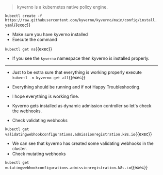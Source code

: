 > kyverno is a kubernetes native policy engine. 

`
kubectl create -f https://raw.githubusercontent.com/kyverno/kyverno/main/config/install.yaml
`{{exec}}
- Make sure you have kyverno installed 
- Execute the command 
  
`kubectl get ns`{{exec}}

- If you see the `kyverno` namespace then kyverno is installed properly.

--- 

- Just to be extra sure that everything is working properly execute 
`kubectl -n kyverno get all`{{exec}}
- Everything should be running and if not Happy Troubleshooting. 
- I hope everything is working fine. 



- Kyverno gets installed as dynamic admission controller so let's check the webhooks.
- Check validating webhooks 

`
kubectl get validatingwebhookconfigurations.admissionregistration.k8s.io
`{{exec}}
- We can see that kyverno has created some validating webhooks in the cluster. 
- Check mutating webhooks

`
kubectl get mutatingwebhookconfigurations.admissionregistration.k8s.io
`{{exec}}

 
